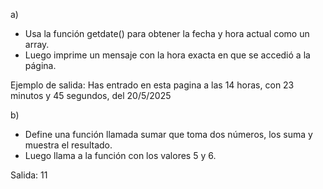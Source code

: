 a) 

- Usa la función getdate() para obtener la fecha y hora actual como un array.
- Luego imprime un mensaje con la hora exacta en que se accedió a la página.

Ejemplo de salida: Has entrado en esta pagina a las 14 horas, con 23 minutos y 45 segundos, del 20/5/2025

b)

- Define una función llamada sumar que toma dos números, los suma y muestra el resultado.
- Luego llama a la función con los valores 5 y 6.

Salida: 11 
